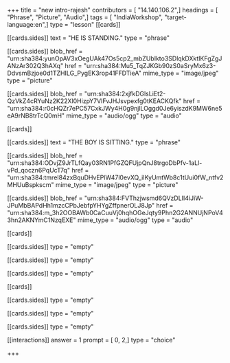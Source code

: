 +++
title = "new intro-rajesh"
contributors = [ "14.140.106.2",]
headings = [ "Phrase", "Picture", "Audio",]
tags = [ "IndiaWorkshop", "target-language:en",]
type = "lesson"
[[cards]]

[[cards.sides]]
text = "HE IS STANDING."
type = "phrase"

[[cards.sides]]
blob_href = "urn:sha384:yunOpAV3xOegUAk47Os5cp2_mbZUbIkto3SDlqkDXktIKFgZgJANzAr302Q3hAXq"
href = "urn:sha384:Mu5_TqZJKGb90zS0aSryMx6z3-DdvsmBzjoe0d1TZHILG_PygEK3rop41FFDTieA"
mime_type = "image/jpeg"
type = "picture"

[[cards.sides]]
blob_href = "urn:sha384:2xjfkDGlsLiEt2-QzVkZ4cRYuNz2K22Xl0HizpY7VIFvJHJsvpexfg0tKEACKQfk"
href = "urn:sha384:r0cHQZr7ePC57CxkJWy4H0g9njlLOggd0Je6yiszdK9MW6ne5eA9rNB8trTcQ0mH"
mime_type = "audio/ogg"
type = "audio"

[[cards]]

[[cards.sides]]
text = "THE BOY IS SITTING."
type = "phrase"

[[cards.sides]]
blob_href = "urn:sha384:ODvjZ9JrTLfQay03RN1PfGZQFUjpQnJ8trgoDbPfv-1aLl-vPd_qoczn6PqUcT7q"
href = "urn:sha384:tmreI84zxBquDHvEPlW47l0evXQ_iIKyUmtWb8c1tUui0fW_ntfv2MHUuBspkscm"
mime_type = "image/jpeg"
type = "picture"

[[cards.sides]]
blob_href = "urn:sha384:FVThzjwsmd6QVzDLII4iJiW-JPuMbBAPdHh1mzcCPbJebfpYHYgZffpnerOLJ8Jp"
href = "urn:sha384:m_3h2OOBAWb0CaCuuVj0hqhOGeJqty9Phn2G2ANNUjNPoV43hn2AKNYmC1NzqEXE"
mime_type = "audio/ogg"
type = "audio"

[[cards]]

[[cards.sides]]
type = "empty"

[[cards.sides]]
type = "empty"

[[cards.sides]]
type = "empty"

[[cards]]

[[cards.sides]]
type = "empty"

[[cards.sides]]
type = "empty"

[[cards.sides]]
type = "empty"

[[interactions]]
answer = 1
prompt = [ 0, 2,]
type = "choice"

+++
